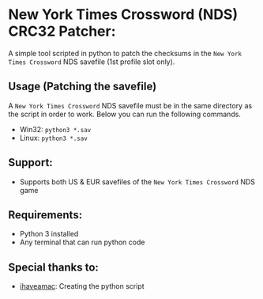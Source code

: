 # New York Times Crossword (NDS) CRC32 Patcher:
A simple tool scripted in python to patch the checksums in the `New York Times Crossword` NDS savefile (1st profile slot only).
###
## Usage (Patching the savefile)
A `New York Times Crossword` NDS savefile must be in the same directory as the script in order to work. Below you can run the following commands.
* Win32: `python3 *.sav`
* Linux: `python3 *.sav`
###
## Support:
* Supports both US & EUR savefiles of the `New York Times Crossword` NDS game
###
## Requirements:
* Python 3 installed
* Any terminal that can run python code
###
## Special thanks to:
* [ihaveamac](https://github.com/ihaveamac): Creating the python script
